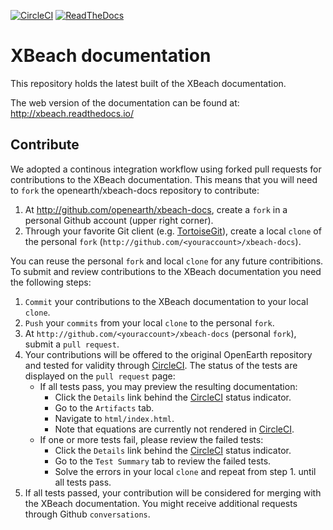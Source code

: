 [![CircleCI](https://circleci.com/gh/openearth/xbeach-docs.svg?style=svg)](https://circleci.com/gh/openearth/xbeach-docs)
[![ReadTheDocs](http://readthedocs.org/projects/xbeach/badge/?version=latest)](http://xbeach.readthedocs.io/en/latest/)

# XBeach documentation

This repository holds the latest built of the XBeach documentation.

The web version of the documentation can be found at: http://xbeach.readthedocs.io/

## Contribute

We adopted a continous integration workflow using forked pull requests for contributions to the XBeach documentation.
This means that you will need to ``fork`` the openearth/xbeach-docs repository to contribute:

1. At http://github.com/openearth/xbeach-docs, create a ``fork`` in a personal Github account (upper right corner).
2. Through your favorite Git client (e.g. [TortoiseGit](https://tortoisegit.org)), create a local ``clone`` of the personal ``fork`` (`http://github.com/<youraccount>/xbeach-docs`).

You can reuse the personal ``fork`` and local ``clone`` for any future contribitions.
To submit and review contributions to the XBeach documentation you need the following steps:

1. ``Commit`` your contributions to the XBeach documentation to your local ``clone``.
2. ``Push`` your ``commits`` from your local ``clone`` to the personal ``fork``.
3. At `http://github.com/<youraccount>/xbeach-docs` (personal ``fork``), submit a ``pull request``.
4. Your contributions will be offered to the original OpenEarth repository and tested for validity through [CircleCI](https://circleci.com). The status of the tests are displayed on the ``pull request`` page:
   - If all tests pass, you may preview the resulting documentation:
     - Click the ``Details`` link behind the [CircleCI](https://circleci.com) status indicator.
     - Go to the ``Artifacts`` tab.
     - Navigate to ``html/index.html``.
     - Note that equations are currently not rendered in [CircleCI](https://circleci.com).
   - If one or more tests fail, please review the failed tests:
     - Click the ``Details`` link behind the [CircleCI](https://circleci.com) status indicator.
     - Go to the ``Test Summary`` tab to review the failed tests.
     - Solve the errors in your local ``clone`` and repeat from step 1. until all tests pass.
5. If all tests passed, your contribution will be considered for merging with the XBeach documentation. You might receive additional requests through Github ``conversations``.
     
